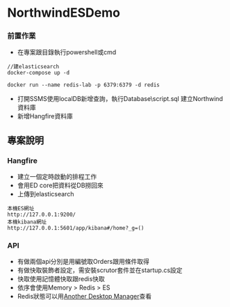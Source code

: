 # NorthwindESDemo
### 前置作業
- 在專案跟目錄執行powershell或cmd 
```
//建elasticsearch
docker-compose up -d

docker run --name redis-lab -p 6379:6379 -d redis
```
- 打開SSMS使用localDB新增查詢，執行Database\script.sql 建立Northwind資料庫
- 新增Hangfire資料庫
## 專案說明
### Hangfire
- 建立一個定時啟動的排程工作
- 會用ED core把資料從DB撈回來
- 上傳到elasticsearch
```
本機ES網址
http://127.0.0.1:9200/
本機kibana網址
http://127.0.0.1:5601/app/kibana#/home?_g=()
```
### API
- 有做兩個api分別是用編號取Orders跟用條件取得
- 有做快取裝飾者設定，需安裝scrutor套件並在startup.cs設定
- 快取使用記憶體快取跟redis快取
- 依序會使用Memory > Redis > ES
- Redis狀態可以用[Another Desktop Manager](https://github.com/qishibo/AnotherRedisDesktopManager)查看
